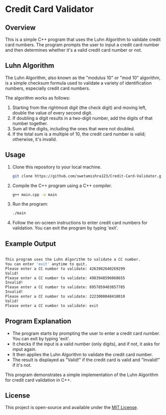 # Credit Card Validator

## Overview

This is a simple C++ program that uses the Luhn Algorithm to validate credit card numbers. The program prompts the user to input a credit card number and then determines whether it's a valid credit card number or not.

## Luhn Algorithm

The Luhn Algorithm, also known as the "modulus 10" or "mod 10" algorithm, is a simple checksum formula used to validate a variety of identification numbers, especially credit card numbers.

The algorithm works as follows:

1. Starting from the rightmost digit (the check digit) and moving left, double the value of every second digit.
2. If doubling a digit results in a two-digit number, add the digits of that number together.
3. Sum all the digits, including the ones that were not doubled.
4. If the total sum is a multiple of 10, the credit card number is valid; otherwise, it's invalid.

## Usage

1. Clone this repository to your local machine.

    ```bash
    git clone https://github.com/swetamishra123/Credit-Card-Validator.git
    ```

2. Compile the C++ program using a C++ compiler.

    ```bash
    g++ main.cpp -o main
    ```

3. Run the program:

    ```bash
    ./main
    ```

4. Follow the on-screen instructions to enter credit card numbers for validation. You can exit the program by typing 'exit'.

## Example Output

```bash

This program uses the Luhn Algorithm to validate a CC number.
You can enter 'exit' anytime to quit.
Please enter a CC number to validate: 4263982640269299
Valid!
Please enter a CC number to validate: 4983948596068655
Invalid!
Please enter a CC number to validate: 8957859403857785
Invalid!
Please enter a CC number to validate: 2223000048410010
Valid!
Please enter a CC number to validate: exit
```

## Program Explanation

- The program starts by prompting the user to enter a credit card number. You can exit by typing 'exit'.
- It checks if the input is a valid number (only digits), and if not, it asks for input again.
- It then applies the Luhn Algorithm to validate the credit card number.
- The result is displayed as "Valid!" if the credit card is valid and "Invalid!" if it's not.

This program demonstrates a simple implementation of the Luhn Algorithm for credit card validation in C++.

## License

This project is open-source and available under the [MIT License](LICENSE).
